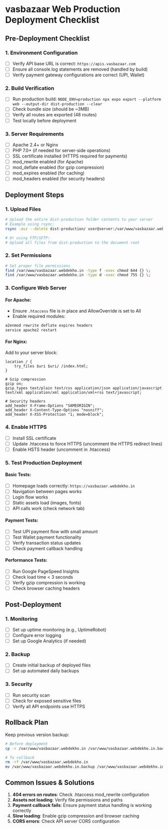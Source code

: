 # vasbazaar Web Production Deployment Checklist

## Pre-Deployment Checklist

### 1. Environment Configuration
- [ ] Verify API base URL is correct: `https://apis.vasbazaar.com`
- [ ] Ensure all console.log statements are removed (handled by build)
- [ ] Verify payment gateway configurations are correct (UPI, Wallet)

### 2. Build Verification
- [ ] Run production build: `NODE_ENV=production npx expo export --platform web --output-dir dist-production --clear`
- [ ] Check bundle size (should be ~3MB)
- [ ] Verify all routes are exported (48 routes)
- [ ] Test locally before deployment

### 3. Server Requirements
- [ ] Apache 2.4+ or Nginx
- [ ] PHP 7.0+ (if needed for server-side operations)
- [ ] SSL certificate installed (HTTPS required for payments)
- [ ] mod_rewrite enabled (for Apache)
- [ ] mod_deflate enabled (for gzip compression)
- [ ] mod_expires enabled (for caching)
- [ ] mod_headers enabled (for security headers)

## Deployment Steps

### 1. Upload Files
```bash
# Upload the entire dist-production folder contents to your server
# Example using rsync:
rsync -avz --delete dist-production/ user@server:/var/www/vasbazaar.webdekho.in/

# Or using FTP/SFTP:
# Upload all files from dist-production to the document root
```

### 2. Set Permissions
```bash
# Set proper file permissions
find /var/www/vasbazaar.webdekho.in -type f -exec chmod 644 {} \;
find /var/www/vasbazaar.webdekho.in -type d -exec chmod 755 {} \;
```

### 3. Configure Web Server

#### For Apache:
- Ensure `.htaccess` file is in place and AllowOverride is set to All
- Enable required modules:
```bash
a2enmod rewrite deflate expires headers
service apache2 restart
```

#### For Nginx:
Add to your server block:
```nginx
location / {
    try_files $uri $uri/ /index.html;
}

# Gzip compression
gzip on;
gzip_types text/plain text/css application/json application/javascript text/xml application/xml application/xml+rss text/javascript;

# Security headers
add_header X-Frame-Options "SAMEORIGIN";
add_header X-Content-Type-Options "nosniff";
add_header X-XSS-Protection "1; mode=block";
```

### 4. Enable HTTPS
- [ ] Install SSL certificate
- [ ] Update .htaccess to force HTTPS (uncomment the HTTPS redirect lines)
- [ ] Enable HSTS header (uncomment in .htaccess)

### 5. Test Production Deployment

#### Basic Tests:
- [ ] Homepage loads correctly: `https://vasbazaar.webdekho.in`
- [ ] Navigation between pages works
- [ ] Login flow works
- [ ] Static assets load (images, fonts)
- [ ] API calls work (check network tab)

#### Payment Tests:
- [ ] Test UPI payment flow with small amount
- [ ] Test Wallet payment functionality
- [ ] Verify transaction status updates
- [ ] Check payment callback handling

#### Performance Tests:
- [ ] Run Google PageSpeed Insights
- [ ] Check load time < 3 seconds
- [ ] Verify gzip compression is working
- [ ] Check browser caching headers

## Post-Deployment

### 1. Monitoring
- [ ] Set up uptime monitoring (e.g., UptimeRobot)
- [ ] Configure error logging
- [ ] Set up Google Analytics (if needed)

### 2. Backup
- [ ] Create initial backup of deployed files
- [ ] Set up automated daily backups

### 3. Security
- [ ] Run security scan
- [ ] Check for exposed sensitive files
- [ ] Verify all API endpoints use HTTPS

## Rollback Plan
Keep previous version backup:
```bash
# Before deployment
cp -r /var/www/vasbazaar.webdekho.in /var/www/vasbazaar.webdekho.in.backup

# To rollback
rm -rf /var/www/vasbazaar.webdekho.in
mv /var/www/vasbazaar.webdekho.in.backup /var/www/vasbazaar.webdekho.in
```

## Common Issues & Solutions

1. **404 errors on routes**: Check .htaccess mod_rewrite configuration
2. **Assets not loading**: Verify file permissions and paths
3. **Payment callback fails**: Ensure payment status handling is working correctly
4. **Slow loading**: Enable gzip compression and browser caching
5. **CORS errors**: Check API server CORS configuration